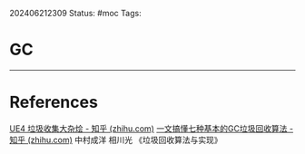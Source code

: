 202406212309
Status: #moc
Tags:
# GC

---
# References
[UE4 垃圾收集大杂烩 - 知乎 (zhihu.com)](https://zhuanlan.zhihu.com/p/219588301)
[一文搞懂七种基本的GC垃圾回收算法 - 知乎 (zhihu.com)](https://zhuanlan.zhihu.com/p/690601125)
中村成洋 相川光 《垃圾回收算法与实现》
